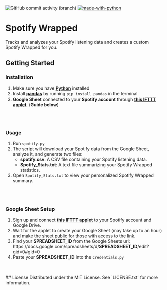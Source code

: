 ![GitHub commit activity (branch)](https://img.shields.io/github/commit-activity/t/WilleGyr/Spotify_Wrapped?label=Total%20commits&color=%2313A15C) [![made-with-python](https://img.shields.io/badge/Language-Python%203.12.4-1f425f.svg?logo=python)](https://www.python.org/)

# Spotify Wrapped

Tracks and analyzes your Spotify listening data and creates a custom Spotify Wrapped for you.

## Getting Started
### Installation
1. Make sure you have **[Python](https://www.python.org/downloads/)** installed
2. Install **[pandas](https://pandas.pydata.org/)** by running `pip install pandas` in the terminal
3. **Google Sheet** connected to your **Spotify account** through **[this IFTTT applet](https://ifttt.com/applets/nin7BxVm-keep-a-log-of-your-recently-played-tracks)**. (**Guide below**)
<br>
<br>

### Usage
1. Run `spotify.py`
2. The script will download your Spotify data from the Google Sheet, analyze it, and generate two files:
    - **spotify.csv**: A CSV file containing your Spotify listening data.
    - **Spotify_Stats.txt**: A text file summarizing your Spotify Wrapped statistics.
3. Open `Spotify_Stats.txt` to view your personalized Spotify Wrapped summary.
<br>
<br>

### Google Sheet Setup
1. Sign up and connect **[this IFTTT applet](https://ifttt.com/applets/nin7BxVm-keep-a-log-of-your-recently-played-tracks)** to your Spotify account and Google Drive.
2. Wait for the applet to create your Google Sheet (may take up to an hour) and make the sheet public for those with access to the link.
3. Find your **SPREADSHEET_ID** from the Google Sheets url:<br>
h<span>ttps://docs.goo</span>gle.com/spreadsheets/d/**SPREADSHEET_ID**/edit?gid=0#gid=0
4. Paste your **SPREADSHEET_ID** into the `credentials.py`
<br>
<br>
## License
Distributed under the MIT License. See `LICENSE.txt` for more information.